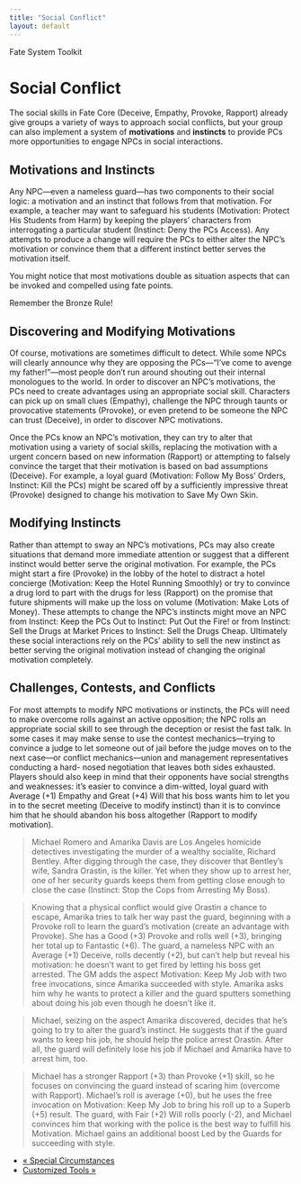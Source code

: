```yaml
---
title: "Social Conflict"
layout: default
---
```

    
Fate System Toolkit

#  Social Conflict

The social skills in Fate Core (Deceive, Empathy, Provoke, Rapport) already
give groups a variety of ways to approach social conflicts, but your group can
also implement a system of **motivations** and **instincts** to provide PCs
more opportunities to engage NPCs in social interactions.

## Motivations and Instincts

Any NPC—even a nameless guard—has two components to their social logic: a
motivation and an instinct that follows from that motivation. For example, a
teacher may want to safeguard his students (<span class="aspect">Motivation: Protect
His Students from Harm</span>) by keeping the players’ characters from
interrogating a particular student (<span class="aspect">Instinct: Deny the PCs
Access</span>). Any attempts to produce a change will require the PCs to
either alter the NPC’s motivation or convince them that a different instinct
better serves the motivation itself.

You might notice that most motivations double as situation aspects that can be
invoked and compelled using fate points.

Remember the Bronze Rule!

## Discovering and Modifying Motivations

Of course, motivations are sometimes difficult to detect. While some NPCs will
clearly announce why they are opposing the PCs—“I’ve come to avenge my
father!”—most people don’t run around shouting out their internal monologues
to the world. In order to discover an NPC’s motivations, the PCs need to
create advantages using an appropriate social skill. Characters can pick up on
small clues (Empathy), challenge the NPC through taunts or provocative
statements (Provoke), or even pretend to be someone the NPC can trust
(Deceive), in order to discover NPC motivations.

Once the PCs know an NPC’s motivation, they can try to alter that motivation
using a variety of social skills, replacing the motivation with a urgent
concern based on new information (Rapport) or attempting to falsely convince
the target that their motivation is based on bad assumptions (Deceive). For
example, a loyal guard (<span class="aspect">Motivation: Follow My Boss’
Orders</span>, <span class="aspect">Instinct: Kill the PCs</span>) might be scared off
by a sufficiently impressive threat (Provoke) designed to change his
motivation to <span class="aspect">Save My Own Skin</span>.

## Modifying Instincts

Rather than attempt to sway an NPC’s motivations, PCs may also create
situations that demand more immediate attention or suggest that a different
instinct would better serve the original motivation. For example, the PCs
might start a fire (Provoke) in the lobby of the hotel to distract a hotel
concierge (<span class="aspect">Motivation: Keep the Hotel Running Smoothly</span>) or
try to convince a drug lord to part with the drugs for less (Rapport) on the
promise that future shipments will make up the loss on volume
(<span class="aspect">Motivation: Make Lots of Money</span>). These attempts to change
the NPC’s instincts might move an NPC from <span class="aspect">Instinct: Keep the PCs
Out</span> to <span class="aspect">Instinct: Put Out the Fire!</span> or from
<span class="aspect">Instinct: Sell the Drugs at Market Prices</span> to
<span class="aspect">Instinct: Sell the Drugs Cheap</span>. Ultimately these social
interactions rely on the PCs’ ability to sell the new instinct as better
serving the original motivation instead of changing the original motivation
completely.

## Challenges, Contests, and Conflicts

For most attempts to modify NPC motivations or instincts, the PCs will need to
make overcome rolls against an active opposition; the NPC rolls an appropriate
social skill to see through the deception or resist the fast talk. In some
cases it may make sense to use the contest mechanics—trying to convince a
judge to let someone out of jail before the judge moves on to the next case—or
conflict mechanics—union and management representatives conducting a hard-
nosed negotiation that leaves both sides exhausted. Players should also keep
in mind that their opponents have social strengths and weaknesses: it’s easier
to convince a dim-witted, loyal guard with Average (+1) Empathy and Great (+4)
Will that his boss wants him to let you in to the secret meeting (Deceive to
modify instinct) than it is to convince him that he should abandon his boss
altogether (Rapport to modify motivation).

> Michael Romero and Amarika Davis are Los Angeles homicide detectives
investigating the murder of a wealthy socialite, Richard Bentley. After
digging through the case, they discover that Bentley’s wife, Sandra Orastin,
is the killer. Yet when they show up to arrest her, one of her security guards
keeps them from getting close enough to close the case (<span class="aspect">Instinct:
Stop the Cops from Arresting My Boss</span>).

>

> Knowing that a physical conflict would give Orastin a chance to escape,
Amarika tries to talk her way past the guard, beginning with a Provoke roll to
learn the guard’s motivation (create an advantage with Provoke). She has a
Good (+3) Provoke and rolls well (+3), bringing her total up to Fantastic
(+6). The guard, a nameless NPC with an Average (+1) Deceive, rolls decently
(+2), but can’t help but reveal his motivation: he doesn’t want to get fired
by letting his boss get arrested. The GM adds the aspect
<span class="aspect">Motivation: Keep My Job</span> with two free invocations, since
Amarika succeeded with style. Amarika asks him why he wants to protect a
killer and the guard sputters something about doing his job even though he
doesn’t like it.

>

> Michael, seizing on the aspect Amarika discovered, decides that he’s going
to try to alter the guard’s instinct. He suggests that if the guard wants to
keep his job, he should help the police arrest Orastin. After all, the guard
will definitely lose his job if Michael and Amarika have to arrest him, too.

>

> Michael has a stronger Rapport (+3) than Provoke (+1) skill, so he focuses
on convincing the guard instead of scaring him (overcome with Rapport).
Michael’s roll is average (+0), but he uses the free invocation on
<span class="aspect">Motivation: Keep My Job</span> to bring his roll up to a Superb
(+5) result. The guard, with Fair (+2) Will rolls poorly (-2), and Michael
convinces him that working with the police is the best way to fulfill his
Motivation. Michael gains an additional boost <span class="aspect">Led by the
Guards</span> for succeeding with style.

  * [« Special Circumstances](/fate-srd/fate-system-toolkit/special-circumstances)
  * [Customized Tools »](/fate-srd/fate-system-toolkit/customized-tools)

